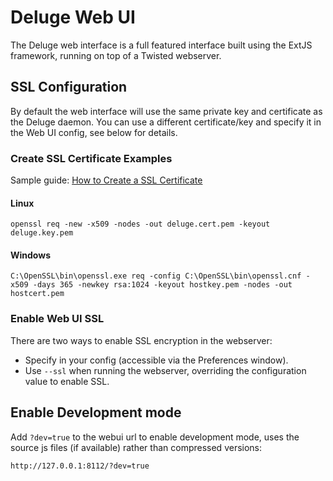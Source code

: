 # Deluge Web UI

The Deluge web interface is a full featured interface built using the ExtJS framework,
running on top of a Twisted webserver.

## SSL Configuration

By default the web interface will use the same private key and certificate as
the Deluge daemon. You can use a different certificate/key and specify it in the Web UI
config, see below for details.

### Create SSL Certificate Examples

Sample guide: [How to Create a SSL Certificate][ssl cert]

#### Linux

    openssl req -new -x509 -nodes -out deluge.cert.pem -keyout deluge.key.pem

#### Windows

    C:\OpenSSL\bin\openssl.exe req -config C:\OpenSSL\bin\openssl.cnf -x509 -days 365 -newkey rsa:1024 -keyout hostkey.pem -nodes -out hostcert.pem

### Enable Web UI SSL

There are two ways to enable SSL encryption in the webserver:

- Specify in your config (accessible via the Preferences window).
- Use `--ssl` when running the webserver, overriding the configuration value to enable SSL.

## Enable Development mode

Add `?dev=true` to the webui url to enable development mode, uses the source js files
(if available) rather than compressed versions:

    http://127.0.0.1:8112/?dev=true

[ssl cert]: http://www.yatblog.com/2007/02/27/how-to-create-a-ssl-certificate/
